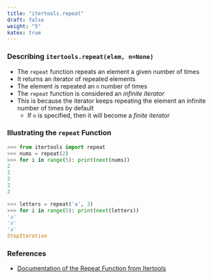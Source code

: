 ```yaml
---
title: "itertools.repeat"
draft: false
weight: "5"
katex: true
---
```


### Describing `itertools.repeat(elem, n=None)`
- The `repeat` function repeats an element a given number of times
- It returns an iterator of repeated elements
- The element is repeated an `n` number of times
- The `repeat` function is considered an *infinite iterator*
- This is because the iterator keeps repeating the element an infinite number of times by default
	- If `n` is specified, then it will become a *finite iterator*

### Illustrating the `repeat` Function

```python
>>> from itertools import repeat
>>> nums = repeat(2)
>>> for i in range(5): print(next(nums))
2
2
2
2
2

>>> letters = repeat('a', 3)
>>> for i in range(5): print(next(letters))
'a'
'a'
'a'
StopIteration
```

### References
- [Documentation of the Repeat Function from Itertools](https://docs.python.org/3/library/itertools.html#itertools.repeat)
